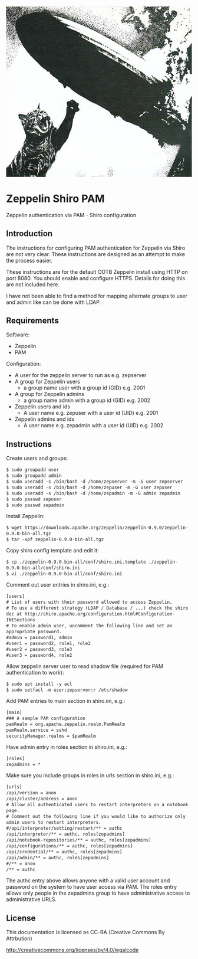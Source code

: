 ![alt tag](https://raw.githubusercontent.com/lateralblast/zeppelin-shiro-pam/master/cat_zeppelin.png)

Zeppelin Shiro PAM
==================

Zeppelin authentication via PAM - Shiro configuration

Introduction
------------

The instructions for configuring PAM authentication for Zeppelin via Shiro are not very clear.
These instructions are designed as an attempt to make the process easier.

These instructions are for the default OOTB Zeppelin install using HTTP on port 8080.
You should enable and configure HTTPS. Details for doing this are not included here.

I have not been able to find a method for mapping alternate groups to user and admin like can be done with LDAP.

Requirements
------------

Software:

- Zeppelin
- PAM

Configuration:

- A user for the zeppelin server to run as e.g. zepserver
- A group for Zeppelin users
  - a group name user with a group id (GID) e.g. 2001
- A group for Zeppelin admins
  - a group name admin with a group id (GID) e.g. 2002
- Zeppelin users and ids
  - A user name e.g. zepuser with a user id (UID) e.g. 2001
- Zeppelin admins and ids
  - A user name e.g. zepadmin with a user id (UID) e.g. 2002

Instructions
------------

Create users and groups:

```
$ sudo groupadd user
$ sudo groupadd admin
$ sudo useradd -s /bin/bash -d /home/zepserver -m -G user zepserver
$ sudo useradd -s /bin/bash -d /home/zepuser -m -G user zepuser
$ sudo useradd -s /bin/bash -d /home/zepadmin -m -G admin zepadmin
$ sudo passwd zepuser
$ sudo passwd zepadmin
```

Install Zeppelin:

```
$ wget https://downloads.apache.org/zeppelin/zeppelin-0.9.0/zeppelin-0.9.0-bin-all.tgz 
$ tar -xpf zeppelin-0.9.0-bin-all.tgz
```

Copy shiro config template and edit it:

```
$ cp ./zeppelin-0.9.0-bin-all/conf/shiro.ini.template ./zeppelin-0.9.0-bin-all/conf/shiro.ini
$ vi ./zeppelin-0.9.0-bin-all/conf/shiro.ini
```

Comment out user entries in shiro.ini, e.g.:

```
[users]
# List of users with their password allowed to access Zeppelin.
# To use a different strategy (LDAP / Database / ...) check the shiro doc at http://shiro.apache.org/configuration.html#Configuration-INISections
# To enable admin user, uncomment the following line and set an appropriate password.
#admin = password1, admin
#user1 = password2, role1, role2
#user2 = password3, role3
#user3 = password4, role2
```

Allow zeppelin server user to read shadow file (required for PAM authentication to work):

```
$ sudo apt install -y acl
$ sudo setfacl -m user:zepserver:r /etc/shadow
```

Add PAM entries to main section in shiro.ini, e.g.:

```
[main]
### A sample PAM configuration
pamRealm = org.apache.zeppelin.realm.PamRealm
pamRealm.service = sshd
securityManager.realms = $pamRealm
```

Have admin entry in roles section in shiro.ini, e.g.:

```
[roles]
zepadmins = *
```

Make sure you include groups in roles in urls section in shiro.ini, e.g.:

```
[urls]
/api/version = anon
/api/cluster/address = anon
# Allow all authenticated users to restart interpreters on a notebook page.
# Comment out the following line if you would like to authorize only admin users to restart interpreters.
#/api/interpreter/setting/restart/** = authc
/api/interpreter/** = authc, roles[zepadmins]
/api/notebook-repositories/** = authc, roles[zepadmins]
/api/configurations/** = authc, roles[zepadmins]
/api/credential/** = authc, roles[zepadmins]
/api/admin/** = authc, roles[zepadmins]
#/** = anon
/** = authc
```

The authc entry above allows anyone with a valid user account and password on the system to have user access via PAM.
The roles entry allows only people in the zepadmins group to have administrative access to administrative URLS.

License
-------

This documentation is licensed as CC-BA (Creative Commons By Attrbution)

http://creativecommons.org/licenses/by/4.0/legalcode
